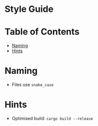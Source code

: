 # Style Guide <!-- omit in toc -->

# Table of Contents <!-- omit in toc -->

- [Naming](#naming)
- [Hints](#hints)

# Naming

- Files use `snake_case`

# Hints

- Optimised build: `cargo build --release`
